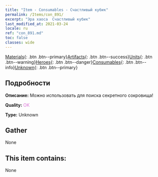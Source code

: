 ```yaml
---
title: "Item - Consumables - Счастливый кубик"
permalink: /Items/con_891/
excerpt: "Эра хаоса  Счастливый кубик"
last_modified_at: 2021-03-24
locale: ru
ref: "con_891.md"
toc: false
classes: wide
---
```

 [Materials](/ru/Items/){: .btn .btn--primary}[Artifacts](/ru/Items/Artifacts/){: .btn .btn--success}[Units](/ru/Items/Units/){: .btn .btn--warning}[Heroes](/ru/Items/Heroes/){: .btn .btn--danger}[Consumables](/ru/Items/Consumables/){: .btn .btn--info}[Unknown](/ru/Items/Unknown/){: .btn .btn--primary}

## Подробности
 **Описание:** Можно использовать для поиска секретного сокровища!

 **Quality:** <span style="color: #DA70D6">OK</span>

 **Type:** Unknown

## Gather

  None

## This item contains:

  None

